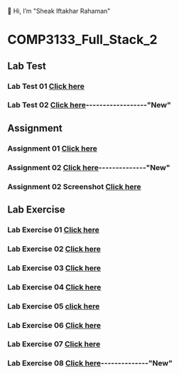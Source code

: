 👋 Hi, I’m "Sheak Iftakhar Rahaman"


# COMP3133_Full_Stack_2

## Lab Test
### Lab Test 01 <a href="https://github.com/iftirahaman/COMP3133_-Full_Stack_2/tree/master/lab_test1_chat_app"> Click here</a>
### Lab Test 02 <a href="https://github.com/iftirahaman/COMP3133_-Full_Stack_2/tree/master/101054615-lab-test2-comp3133"> Click here</a>------------------"New"

## Assignment
### Assignment 01 <a href="https://github.com/iftirahaman/COMP3133_-Full_Stack_2/tree/master/COMP3133_Assignment1"> Click here</a>
### Assignment 02 <a href="https://github.com/iftirahaman/COMP3133_-Full_Stack_2/tree/master/101054615_comp3133_assig2"> Click here</a>--------------"New"
### Assignment 02 Screenshot <a href="https://github.com/iftirahaman/COMP3133_-Full_Stack_2/tree/master/101054615_comp3133_assig2/101054615_comp3133_Screenshots"> Click here</a>

## Lab Exercise
### Lab Exercise 01 <a href="https://github.com/iftirahaman/COMP3133_-Full_Stack_2/tree/master/Lab01"> Click here</a>
### Lab Exercise 02 <a href="https://github.com/iftirahaman/COMP3133_-Full_Stack_2/tree/master/lab02"> Click here</a>
### Lab Exercise 03 <a href="https://github.com/iftirahaman/COMP3133_-Full_Stack_2/tree/master/lab03_restaurant_database"> Click here</a>
### Lab Exercise 04 <a href="https://github.com/iftirahaman/COMP3133_-Full_Stack_2/tree/master/lab04_users_database"> Click here</a>
### Lab Exercise 05 <a href="">click here</a>
### Lab Exercise 06 <a href="https://github.com/iftirahaman/COMP3133_-Full_Stack_2/tree/master/lab6_101054615"> Click here</a>
### Lab Exercise 07 <a href="https://github.com/iftirahaman/COMP3133_-Full_Stack_2/tree/master/lab7_101054615"> Click here</a>
### Lab Exercise 08 <a href="https://github.com/iftirahaman/COMP3133_-Full_Stack_2/tree/master/lab_8_101054615/exercise-1/student-app"> Click here</a>--------------"New"
